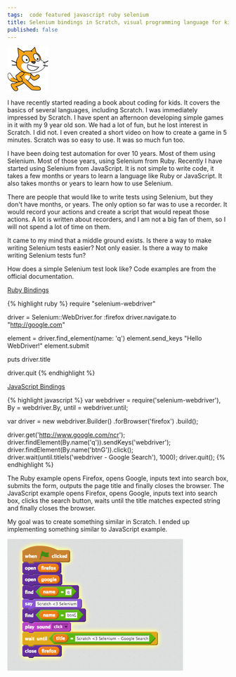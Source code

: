 ```yaml
---
tags:  code featured javascript ruby selenium
title: Selenium bindings in Scratch, visual programming language for kids
published: false
---
```

![Scratch logo](/assets/Scratchcat2.png "Scratch logo")

I have recently started reading a book about coding for kids. It covers the basics of several languages, including Scratch. I was immediately impressed by Scratch. I have spent an afternoon developing simple games in it with my 9 year old son. We had a lot of fun, but he lost interest in Scratch. I did not. I even created a short video on how to create a game in 5 minutes. Scratch was so easy to use. It was so much fun too.

I have been doing test automation for over 10 years. Most of them using Selenium. Most of those years, using Selenium from Ruby. Recently I have started using Selenium from JavaScript. It is not simple to write code, it takes a few months or years to learn a language like Ruby or JavaScript. It also takes months or years to learn how to use Selenium.

There are people that would like to write tests using Selenium, but they don't have months, or years. The only option so far was to use a recorder. It would record your actions and create a script that would repeat those actions. A lot is written about recorders, and I am not a big fan of them, so I will not spend a lot of time on them.

It came to my mind that a middle ground exists. Is there a way to make writing Selenium tests easier? Not only easier. Is there a way to make writing Selenium tests fun?

How does a simple Selenium test look like? Code examples are from the official documentation.

[Ruby Bindings](https://github.com/SeleniumHQ/selenium/wiki/Ruby-Bindings)

{% highlight ruby %}
require "selenium-webdriver"

driver = Selenium::WebDriver.for :firefox
driver.navigate.to "http://google.com"

element = driver.find_element(name: 'q')
element.send_keys "Hello WebDriver!"
element.submit

puts driver.title

driver.quit
{% endhighlight %}

[JavaScript Bindings](https://github.com/SeleniumHQ/selenium/wiki/WebDriverJs)

{% highlight javascript %}
var webdriver = require('selenium-webdriver'),
    By = webdriver.By,
    until = webdriver.until;

var driver = new webdriver.Builder()
    .forBrowser('firefox')
    .build();

driver.get('http://www.google.com/ncr');
driver.findElement(By.name('q')).sendKeys('webdriver');
driver.findElement(By.name('btnG')).click();
driver.wait(until.titleIs('webdriver - Google Search'), 1000);
driver.quit();
{% endhighlight %}

The Ruby example opens Firefox, opens Google, inputs text into search box, submits the form, outputs the page title and finally closes the browser. The JavaScript example opens Firefox, opens Google, inputs text into search box, clicks the search button, waits until the title matches expected string and finally closes the browser.

My goal was to create something similar in Scratch. I ended up implementing something similar to JavaScript example.

![Scratch Selenium](/assets/scratch-selenium.png "Scratch Selenium")
